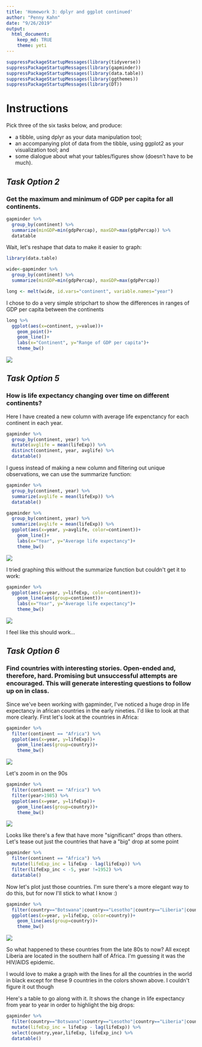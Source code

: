 ```yaml
---
title: 'Homework 3: dplyr and ggplot continued'
author: "Penny Kahn"
date: "9/26/2019"
output: 
  html_document:
    keep_md: TRUE
    theme: yeti
---
```


```r
suppressPackageStartupMessages(library(tidyverse))
suppressPackageStartupMessages(library(gapminder))
suppressPackageStartupMessages(library(data.table))
suppressPackageStartupMessages(library(ggthemes))
suppressPackageStartupMessages(library(DT))
```

# Instructions

Pick three of the six tasks below, and produce:

* a tibble, using dplyr as your data manipulation tool;
* an accompanying plot of data from the tibble, using ggplot2 as your visualization tool; and
* some dialogue about what your tables/figures show (doesn’t have to be much).

## _Task Option 2_
### Get the maximum and minimum of GDP per capita for all continents.

```r
gapminder %>%
  group_by(continent) %>% 
  summarize(minGDP=min(gdpPercap), maxGDP=max(gdpPercap)) %>% 
  datatable
```

<!--html_preserve--><div id="htmlwidget-5ee1a58094a7ebe3091c" style="width:100%;height:auto;" class="datatables html-widget"></div>
<script type="application/json" data-for="htmlwidget-5ee1a58094a7ebe3091c">{"x":{"filter":"none","data":[["1","2","3","4","5"],["Africa","Americas","Asia","Europe","Oceania"],[241.1658765,1201.637154,331,973.5331948,10039.59564],[21951.21176,42951.65309,113523.1329,49357.19017,34435.36744]],"container":"<table class=\"display\">\n  <thead>\n    <tr>\n      <th> <\/th>\n      <th>continent<\/th>\n      <th>minGDP<\/th>\n      <th>maxGDP<\/th>\n    <\/tr>\n  <\/thead>\n<\/table>","options":{"columnDefs":[{"className":"dt-right","targets":[2,3]},{"orderable":false,"targets":0}],"order":[],"autoWidth":false,"orderClasses":false}},"evals":[],"jsHooks":[]}</script><!--/html_preserve-->
Wait, let's reshape that data to make it easier to graph:

```r
library(data.table)
```

```r
wide<-gapminder %>%
  group_by(continent) %>% 
  summarize(minGDP=min(gdpPercap), maxGDP=max(gdpPercap))

long <- melt(wide, id.vars="continent", variable.names="year")
```

I chose to do a very simple stripchart to show the differences in ranges of GDP per capita between the continents

```r
long %>% 
  ggplot(aes(x=continent, y=value))+
    geom_point()+
    geom_line()+
    labs(x="Continent", y="Range of GDP per capita")+
    theme_bw()
```

![](Hw03_dplyr_cont_files/figure-html/unnamed-chunk-5-1.png)<!-- -->



## _Task Option 5_
### How is life expectancy changing over time on different continents?

Here I have created a new column with average life expenctancy for each continent in each year.

```r
gapminder %>% 
  group_by(continent, year) %>% 
  mutate(avglife = mean(lifeExp)) %>% 
  distinct(continent, year, avglife) %>% 
  datatable()
```

<!--html_preserve--><div id="htmlwidget-969f9eb3bfd121960644" style="width:100%;height:auto;" class="datatables html-widget"></div>
<script type="application/json" data-for="htmlwidget-969f9eb3bfd121960644">{"x":{"filter":"none","data":[["1","2","3","4","5","6","7","8","9","10","11","12","13","14","15","16","17","18","19","20","21","22","23","24","25","26","27","28","29","30","31","32","33","34","35","36","37","38","39","40","41","42","43","44","45","46","47","48","49","50","51","52","53","54","55","56","57","58","59","60"],["Asia","Asia","Asia","Asia","Asia","Asia","Asia","Asia","Asia","Asia","Asia","Asia","Europe","Europe","Europe","Europe","Europe","Europe","Europe","Europe","Europe","Europe","Europe","Europe","Africa","Africa","Africa","Africa","Africa","Africa","Africa","Africa","Africa","Africa","Africa","Africa","Americas","Americas","Americas","Americas","Americas","Americas","Americas","Americas","Americas","Americas","Americas","Americas","Oceania","Oceania","Oceania","Oceania","Oceania","Oceania","Oceania","Oceania","Oceania","Oceania","Oceania","Oceania"],[1952,1957,1962,1967,1972,1977,1982,1987,1992,1997,2002,2007,1952,1957,1962,1967,1972,1977,1982,1987,1992,1997,2002,2007,1952,1957,1962,1967,1972,1977,1982,1987,1992,1997,2002,2007,1952,1957,1962,1967,1972,1977,1982,1987,1992,1997,2002,2007,1952,1957,1962,1967,1972,1977,1982,1987,1992,1997,2002,2007],[46.3143939393939,49.3185442424242,51.563223030303,54.66364,57.3192690909091,59.6105563636364,62.6179393939394,64.8511818181818,66.5372121212121,68.0205151515152,69.2338787878788,70.7284848484849,64.4085,66.7030666666667,68.5392333333333,69.7376,70.7750333333333,71.9377666666667,72.8064,73.6421666666667,74.4401,75.5051666666667,76.7006,77.6486,39.1355,41.2663461538462,43.3194423076923,45.3345384615385,47.4509423076923,49.5804230769231,51.5928653846154,53.3447884615385,53.6295769230769,53.5982692307692,53.3252307692308,54.8060384615385,53.27984,55.96028,58.39876,60.41092,62.39492,64.39156,66.22884,68.09072,69.56836,71.15048,72.42204,73.60812,69.255,70.295,71.085,71.31,71.91,72.855,74.29,75.32,76.945,78.19,79.74,80.7195]],"container":"<table class=\"display\">\n  <thead>\n    <tr>\n      <th> <\/th>\n      <th>continent<\/th>\n      <th>year<\/th>\n      <th>avglife<\/th>\n    <\/tr>\n  <\/thead>\n<\/table>","options":{"columnDefs":[{"className":"dt-right","targets":[2,3]},{"orderable":false,"targets":0}],"order":[],"autoWidth":false,"orderClasses":false}},"evals":[],"jsHooks":[]}</script><!--/html_preserve-->
I guess instead of making a new column and filtering out unique observations, we can use the summarize function:

```r
gapminder %>% 
  group_by(continent, year) %>% 
  summarize(avglife = mean(lifeExp)) %>% 
  datatable()
```

<!--html_preserve--><div id="htmlwidget-9c41d0e3c9557254a3ca" style="width:100%;height:auto;" class="datatables html-widget"></div>
<script type="application/json" data-for="htmlwidget-9c41d0e3c9557254a3ca">{"x":{"filter":"none","data":[["1","2","3","4","5","6","7","8","9","10","11","12","13","14","15","16","17","18","19","20","21","22","23","24","25","26","27","28","29","30","31","32","33","34","35","36","37","38","39","40","41","42","43","44","45","46","47","48","49","50","51","52","53","54","55","56","57","58","59","60"],["Africa","Africa","Africa","Africa","Africa","Africa","Africa","Africa","Africa","Africa","Africa","Africa","Americas","Americas","Americas","Americas","Americas","Americas","Americas","Americas","Americas","Americas","Americas","Americas","Asia","Asia","Asia","Asia","Asia","Asia","Asia","Asia","Asia","Asia","Asia","Asia","Europe","Europe","Europe","Europe","Europe","Europe","Europe","Europe","Europe","Europe","Europe","Europe","Oceania","Oceania","Oceania","Oceania","Oceania","Oceania","Oceania","Oceania","Oceania","Oceania","Oceania","Oceania"],[1952,1957,1962,1967,1972,1977,1982,1987,1992,1997,2002,2007,1952,1957,1962,1967,1972,1977,1982,1987,1992,1997,2002,2007,1952,1957,1962,1967,1972,1977,1982,1987,1992,1997,2002,2007,1952,1957,1962,1967,1972,1977,1982,1987,1992,1997,2002,2007,1952,1957,1962,1967,1972,1977,1982,1987,1992,1997,2002,2007],[39.1355,41.2663461538462,43.3194423076923,45.3345384615385,47.4509423076923,49.5804230769231,51.5928653846154,53.3447884615385,53.6295769230769,53.5982692307692,53.3252307692308,54.8060384615385,53.27984,55.96028,58.39876,60.41092,62.39492,64.39156,66.22884,68.09072,69.56836,71.15048,72.42204,73.60812,46.3143939393939,49.3185442424242,51.563223030303,54.66364,57.3192690909091,59.6105563636364,62.6179393939394,64.8511818181818,66.5372121212121,68.0205151515152,69.2338787878788,70.7284848484849,64.4085,66.7030666666667,68.5392333333333,69.7376,70.7750333333333,71.9377666666667,72.8064,73.6421666666667,74.4401,75.5051666666667,76.7006,77.6486,69.255,70.295,71.085,71.31,71.91,72.855,74.29,75.32,76.945,78.19,79.74,80.7195]],"container":"<table class=\"display\">\n  <thead>\n    <tr>\n      <th> <\/th>\n      <th>continent<\/th>\n      <th>year<\/th>\n      <th>avglife<\/th>\n    <\/tr>\n  <\/thead>\n<\/table>","options":{"columnDefs":[{"className":"dt-right","targets":[2,3]},{"orderable":false,"targets":0}],"order":[],"autoWidth":false,"orderClasses":false}},"evals":[],"jsHooks":[]}</script><!--/html_preserve-->


```r
gapminder %>% 
  group_by(continent, year) %>% 
  summarize(avglife = mean(lifeExp)) %>% 
  ggplot(aes(x=year, y=avglife, color=continent))+
    geom_line()+
    labs(x="Year", y="Average life expectancy")+
    theme_bw()
```

![](Hw03_dplyr_cont_files/figure-html/unnamed-chunk-8-1.png)<!-- -->

I tried graphing this without the summarize function but couldn't get it to work:

```r
gapminder %>% 
  ggplot(aes(x=year, y=lifeExp, color=continent))+
    geom_line(aes(group=continent))+
    labs(x="Year", y="Average life expectancy")+
    theme_bw()
```

![](Hw03_dplyr_cont_files/figure-html/unnamed-chunk-9-1.png)<!-- -->

I feel like this should work...


## _Task Option 6_
### Find countries with interesting stories. Open-ended and, therefore, hard. Promising but unsuccessful attempts are encouraged. This will generate interesting questions to follow up on in class.

Since we've been working with gapminder, I've noticed a huge drop in life expectancy in african countries in the early nineties. I'd like to look at that more clearly. First let's look at the countries in Africa:

```r
gapminder %>% 
  filter(continent == "Africa") %>% 
  ggplot(aes(x=year, y=lifeExp))+
    geom_line(aes(group=country))+
    theme_bw()
```

![](Hw03_dplyr_cont_files/figure-html/unnamed-chunk-10-1.png)<!-- -->

Let's zoom in on the 90s

```r
gapminder %>% 
  filter(continent == "Africa") %>% 
  filter(year>1985) %>% 
  ggplot(aes(x=year, y=lifeExp))+
    geom_line(aes(group=country))+
    theme_bw()
```

![](Hw03_dplyr_cont_files/figure-html/unnamed-chunk-11-1.png)<!-- -->

Looks like there's a few that have more "significant" drops than others. Let's tease out just the countries that have a "big" drop at some point

```r
gapminder %>% 
  filter(continent == "Africa") %>% 
  mutate(lifeExp_inc = lifeExp - lag(lifeExp)) %>% 
  filter(lifeExp_inc < -5, year !=1952) %>% 
  datatable()
```

<!--html_preserve--><div id="htmlwidget-429c3ddc2395f688f4c3" style="width:100%;height:auto;" class="datatables html-widget"></div>
<script type="application/json" data-for="htmlwidget-429c3ddc2395f688f4c3">{"x":{"filter":"none","data":[["1","2","3","4","5","6","7","8","9","10","11"],["Botswana","Botswana","Lesotho","Liberia","Namibia","Rwanda","South Africa","Swaziland","Zambia","Zimbabwe","Zimbabwe"],["Africa","Africa","Africa","Africa","Africa","Africa","Africa","Africa","Africa","Africa","Africa"],[1997,2002,2002,1992,2002,1992,2002,2002,1997,1997,2002],[52.556,46.634,44.593,40.802,51.479,23.599,53.365,43.869,40.238,46.809,39.989],[1536536,1630347,2046772,1912974,1972153,7290203,44433622,1130269,9417789,11404948,11926563],[8647.142313,11003.60508,1275.184575,636.6229191,4072.324751,737.0685949,7710.946444,4128.116943,1071.353818,792.4499603,672.0386227],[-10.189,-5.922,-10.965,-5.225,-7.43,-20.421,-6.871,-10.42,-5.862,-13.568,-6.82]],"container":"<table class=\"display\">\n  <thead>\n    <tr>\n      <th> <\/th>\n      <th>country<\/th>\n      <th>continent<\/th>\n      <th>year<\/th>\n      <th>lifeExp<\/th>\n      <th>pop<\/th>\n      <th>gdpPercap<\/th>\n      <th>lifeExp_inc<\/th>\n    <\/tr>\n  <\/thead>\n<\/table>","options":{"columnDefs":[{"className":"dt-right","targets":[3,4,5,6,7]},{"orderable":false,"targets":0}],"order":[],"autoWidth":false,"orderClasses":false}},"evals":[],"jsHooks":[]}</script><!--/html_preserve-->

Now let's plot just those countries. I'm sure there's a more elegant way to do this, but for now I'll stick to what I know :)

```r
gapminder %>% 
  filter(country=="Botswana"|country=="Lesotho"|country=="Liberia"|country=="Namibia"|country=="Rwanda"|country=="South Africa"|country=="Swaziland"|country=="Zambia"|country=="Zimbabwe") %>% 
  ggplot(aes(x=year, y=lifeExp, color=country))+
    geom_line(aes(group=country))+
    theme_bw()
```

![](Hw03_dplyr_cont_files/figure-html/unnamed-chunk-13-1.png)<!-- -->

So what happened to these countries from the late 80s to now? All except Liberia are located in the southern half of Africa. I'm guessing it was the HIV/AIDS epidemic. 

I would love to make a graph with the lines for all the countries in the world in black except for these 9 countries in the colors shown above. I couldn't figure it out though

Here's a table to go along with it. It shows the change in life expectancy from year to year in order to highlight the big drops:

```r
gapminder %>% 
  filter(country=="Botswana"|country=="Lesotho"|country=="Liberia"|country=="Namibia"|country=="Rwanda"|country=="South Africa"|country=="Swaziland"|country=="Zambia"|country=="Zimbabwe") %>% 
  mutate(lifeExp_inc = lifeExp - lag(lifeExp)) %>% 
  select(country,year,lifeExp, lifeExp_inc) %>% 
  datatable()
```

<!--html_preserve--><div id="htmlwidget-1dbedba03f53943a1ebd" style="width:100%;height:auto;" class="datatables html-widget"></div>
<script type="application/json" data-for="htmlwidget-1dbedba03f53943a1ebd">{"x":{"filter":"none","data":[["1","2","3","4","5","6","7","8","9","10","11","12","13","14","15","16","17","18","19","20","21","22","23","24","25","26","27","28","29","30","31","32","33","34","35","36","37","38","39","40","41","42","43","44","45","46","47","48","49","50","51","52","53","54","55","56","57","58","59","60","61","62","63","64","65","66","67","68","69","70","71","72","73","74","75","76","77","78","79","80","81","82","83","84","85","86","87","88","89","90","91","92","93","94","95","96","97","98","99","100","101","102","103","104","105","106","107","108"],["Botswana","Botswana","Botswana","Botswana","Botswana","Botswana","Botswana","Botswana","Botswana","Botswana","Botswana","Botswana","Lesotho","Lesotho","Lesotho","Lesotho","Lesotho","Lesotho","Lesotho","Lesotho","Lesotho","Lesotho","Lesotho","Lesotho","Liberia","Liberia","Liberia","Liberia","Liberia","Liberia","Liberia","Liberia","Liberia","Liberia","Liberia","Liberia","Namibia","Namibia","Namibia","Namibia","Namibia","Namibia","Namibia","Namibia","Namibia","Namibia","Namibia","Namibia","Rwanda","Rwanda","Rwanda","Rwanda","Rwanda","Rwanda","Rwanda","Rwanda","Rwanda","Rwanda","Rwanda","Rwanda","South Africa","South Africa","South Africa","South Africa","South Africa","South Africa","South Africa","South Africa","South Africa","South Africa","South Africa","South Africa","Swaziland","Swaziland","Swaziland","Swaziland","Swaziland","Swaziland","Swaziland","Swaziland","Swaziland","Swaziland","Swaziland","Swaziland","Zambia","Zambia","Zambia","Zambia","Zambia","Zambia","Zambia","Zambia","Zambia","Zambia","Zambia","Zambia","Zimbabwe","Zimbabwe","Zimbabwe","Zimbabwe","Zimbabwe","Zimbabwe","Zimbabwe","Zimbabwe","Zimbabwe","Zimbabwe","Zimbabwe","Zimbabwe"],[1952,1957,1962,1967,1972,1977,1982,1987,1992,1997,2002,2007,1952,1957,1962,1967,1972,1977,1982,1987,1992,1997,2002,2007,1952,1957,1962,1967,1972,1977,1982,1987,1992,1997,2002,2007,1952,1957,1962,1967,1972,1977,1982,1987,1992,1997,2002,2007,1952,1957,1962,1967,1972,1977,1982,1987,1992,1997,2002,2007,1952,1957,1962,1967,1972,1977,1982,1987,1992,1997,2002,2007,1952,1957,1962,1967,1972,1977,1982,1987,1992,1997,2002,2007,1952,1957,1962,1967,1972,1977,1982,1987,1992,1997,2002,2007,1952,1957,1962,1967,1972,1977,1982,1987,1992,1997,2002,2007],[47.622,49.618,51.52,53.298,56.024,59.319,61.484,63.622,62.745,52.556,46.634,50.728,42.138,45.047,47.747,48.492,49.767,52.208,55.078,57.18,59.685,55.558,44.593,42.592,38.48,39.486,40.502,41.536,42.614,43.764,44.852,46.027,40.802,42.221,43.753,45.678,41.725,45.226,48.386,51.159,53.867,56.437,58.968,60.835,61.999,58.909,51.479,52.906,40,41.5,43,44.1,44.6,45,46.218,44.02,23.599,36.087,43.413,46.242,45.009,47.985,49.951,51.927,53.696,55.527,58.161,60.834,61.888,60.236,53.365,49.339,41.407,43.424,44.992,46.633,49.552,52.537,55.561,57.678,58.474,54.289,43.869,39.613,42.038,44.077,46.023,47.768,50.107,51.386,51.821,50.821,46.1,40.238,39.193,42.384,48.451,50.469,52.358,53.995,55.635,57.674,60.363,62.351,60.377,46.809,39.989,43.487],[null,1.996,1.902,1.778,2.726,3.295,2.165,2.138,-0.877000000000002,-10.189,-5.922,4.094,-8.59,2.909,2.7,0.744999999999997,1.27500000000001,2.441,2.87,2.102,2.505,-4.127,-10.965,-2.001,-4.112,1.006,1.01600000000001,1.034,1.078,1.15000000000001,1.08799999999999,1.175,-5.225,1.419,1.532,1.925,-3.953,3.501,3.16,2.773,2.708,2.57,2.53100000000001,1.867,1.164,-3.09,-7.43,1.427,-12.906,1.5,1.5,1.1,0.5,0.399999999999999,1.218,-2.198,-20.421,12.488,7.32599999999999,2.829,-1.233,2.976,1.966,1.976,1.769,1.831,2.634,2.673,1.05399999999999,-1.652,-6.871,-4.026,-7.932,2.017,1.568,1.64100000000001,2.919,2.985,3.024,2.117,0.795999999999999,-4.185,-10.42,-4.256,2.425,2.039,1.94600000000001,1.745,2.339,1.279,0.434999999999995,-1,-4.721,-5.862,-1.045,3.191,6.067,2.018,1.889,1.637,1.64,2.039,2.689,1.988,-1.974,-13.568,-6.82,3.498]],"container":"<table class=\"display\">\n  <thead>\n    <tr>\n      <th> <\/th>\n      <th>country<\/th>\n      <th>year<\/th>\n      <th>lifeExp<\/th>\n      <th>lifeExp_inc<\/th>\n    <\/tr>\n  <\/thead>\n<\/table>","options":{"columnDefs":[{"className":"dt-right","targets":[2,3,4]},{"orderable":false,"targets":0}],"order":[],"autoWidth":false,"orderClasses":false}},"evals":[],"jsHooks":[]}</script><!--/html_preserve-->

